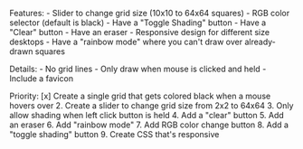Features:
    - Slider to change grid size (10x10 to 64x64 squares)
    - RGB color selector (default is black)
    - Have a "Toggle Shading" button
    - Have a "Clear" button
    - Have an eraser
    - Responsive design for different size desktops
    - Have a "rainbow mode" where you can't draw over already-drawn squares


Details:
    - No grid lines
    - Only draw when mouse is clicked and held
    - Include a favicon

Priority:
    [x] Create a single grid that gets colored black when a mouse hovers over
    2. Create a slider to change grid size from 2x2 to 64x64
    3. Only allow shading when left click button is held 
    4. Add a "clear" button
    5. Add an eraser
    6. Add "rainbow mode" 
    7. Add RGB color change button 
    8. Add a "toggle shading" button
    9. Create CSS that's responsive 
    

